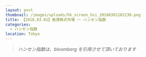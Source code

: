 ```yaml
---
layout: post
thumbnail: /images/uploads/hk_screen_hsi_20180301201230.png
title: 【2018.03.01】香港株式市場 〜 ハンセン指数
categories:
  - ハンセン指数
location: Tokyo
---
```

>_ハンセン指数は、bloomberg を引用させて頂いております_
